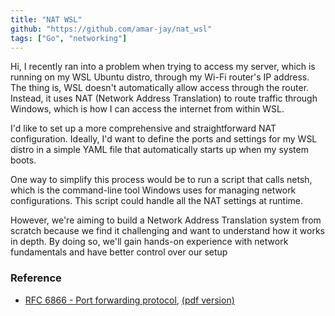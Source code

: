 ```yaml
---
title: "NAT WSL"
github: "https://github.com/amar-jay/nat_wsl"
tags: ["Go", "networking"]
---
```


Hi, I recently ran into a problem when trying to access my server, which is running on my WSL Ubuntu distro, through my Wi-Fi router's IP address. The thing is, WSL doesn't automatically allow access through the router. Instead, it uses NAT (Network Address Translation) to route traffic through Windows, which is how I can access the internet from within WSL.

I'd like to set up a more comprehensive and straightforward NAT configuration. Ideally, I'd want to define the ports and settings for my WSL distro in a simple YAML file that automatically starts up when my system boots.

One way to simplify this process would be to run a script that calls netsh, which is the command-line tool Windows uses for managing network configurations. This script could handle all the NAT settings at runtime.

However, we're aiming to build a Network Address Translation system from scratch because we find it challenging and want to understand how it works in depth. By doing so, we'll gain hands-on experience with network fundamentals and have better control over our setup

### Reference

- [RFC 6866 - Port forwarding protocol](https://datatracker.ietf.org/doc/html/rfc6886), [(pdf version)](https://www.rfc-editor.org/rfc/pdfrfc/rfc6886.txt.pdf)
